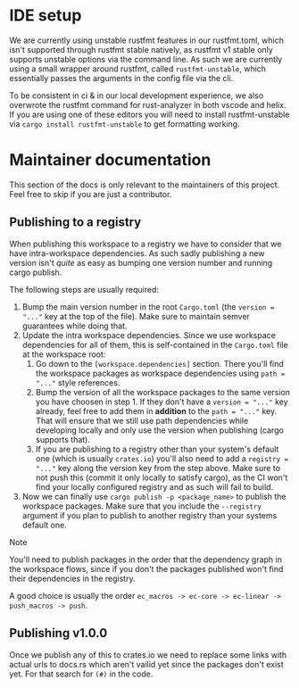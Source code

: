 # IDE setup
We are currently using unstable rustfmt features in our rustfmt.toml, which isn't supported through rustfmt stable natively, as rustfmt v1 stable only supports unstable options via the command line. As such we are currently using a small wrapper around rustfmt, called `rustfmt-unstable`, which essentially passes the arguments in the config file via the cli.

To be consistent in ci & in our local development experience, we also overwrote the rustfmt command for rust-analyzer in both vscode and helix.
If you are using one of these editors you will need to install rustfmt-unstable via `cargo install rustfmt-unstable` to get formatting working.

# Maintainer documentation
This section of the docs is only relevant to the maintainers of this project. Feel free to skip if you are just a contributor.

## Publishing to a registry 
When publishing this workspace to a registry we have to consider that we have intra-workspace dependencies.
As such sadly publishing a new version isn't _quite_ as easy as bumping one version number and running cargo publish.

The following steps are usually required:
1. Bump the main version number in the root `Cargo.toml` (the `version = "..."` key at the top of the file). Make sure to maintain semver guarantees while doing that.
2. Update the intra workspace dependencies. Since we use workspace dependencies for all of them, this is self-contained in the `Cargo.toml` file at the workspace root:
    1. Go down to the `[workspace.dependencies]` section. There you'll find the workspace packages as workspace dependencies using `path = "..."` style references.
    2. Bump the version of all the workspace packages to the same version you have choosen in step 1. If they don't have a `version = "..."` key already, feel free to add them in **addition** to the `path = "..."` key. That will ensure that we still use path dependencies while developing locally and only use the version when publishing (cargo supports that).
    3. If you are publishing to a registry other than your system's default one (which is usually `crates.io`) you'll also need to add a `registry = "..."` key along the version key from the step above. Make sure to not push this (commit it only locally to satisfy cargo), as the  CI won't find your locally configured registry and as such will fail to build.
3. Now we can finally use `cargo publish -p <package_name>` to publish the workspace packages. Make sure that you include the `--registry` argument if you plan to publish to another registry than your systems default one. 

  > [!NOTE]
  > You'll need to publish packages in the order that the dependency graph in the workspace flows, since if you don't the packages published won't find their dependencies in the registry.
  > 
  > A good choice is usually the order `ec_macros -> ec-core -> ec-linear -> push_macros -> push`.

## Publishing v1.0.0

Once we publish any of this to crates.io we need to replace some links with actual urls to docs.rs which aren't vailid yet since the packages don't exist yet. For that search for  `(#)` in the code.
